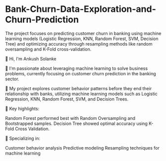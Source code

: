 # Bank-Churn-Data-Exploration-and-Churn-Prediction
The project focuses on predicting customer churn in banking using machine learning models (Logistic Regression, KNN, Random Forest, SVM, Decision Tree) and optimizing accuracy through resampling methods like random oversampling and K-Fold cross-validation.

👋 Hi, I'm Ankush Solanke

🚀 I'm passionate about leveraging machine learning to solve business problems, currently focusing on customer churn prediction in the banking sector.

💼 My project explores customer behavior patterns before they end their relationship with banks, utilizing machine learning models such as Logistic Regression, KNN, Random Forest, SVM, and Decision Trees.

🔬 Key highlights:

Random Forest performed best with Random Oversampling and Bootstrapped samples.
Decision Tree showed optimal accuracy using K-Fold Cross Validation.

🎯 Specializing in:

Customer behavior analysis
Predictive modeling
Resampling techniques for machine learning

